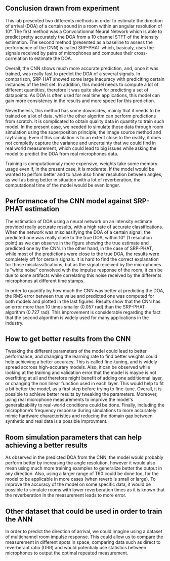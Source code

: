 ## Conclusion drawn from experiment
This lab presented two differents methods in order to estimate the direction of arrival (DOA) of a certain sound in a room within an angular resolution of 10°. The first method was a Convolutionnal Neural Network which is able to predict pretty accurately the DOA from a 10 channel STFT of the Intensity estimation. The second method (presented as a baseline to assess the performance of the CNN) is called SRP-PHAT which, basicaly, uses the signals received by pairs of microphones and computes their cross-correlation to estimate the DOA.

Overall, the CNN shows much more accurate prediction, and, once it was trained, was really fast to predict the DOA of a several signals. In comparison,  SRP-HAT showed some large inacuracy with prediciting certain instances of the test set. In addition, this model needs to compute a lot of different quantities, therefore it was quite slow for predicting a set of datapoints. As DOA is often used for real time applications, this model can gain more consistency in the results and more speed for this prediction. 

Nevertheless, this method has some downsides, mainly that it needs to be trained on a lot of data, while the other algoritm can perform predictions from scratch. It is complicated to obtain quality data in quantity to train such model. In the present case, we needed to simulate those data through room simulation using the superposition principle, the image source method and raytracing. Even if this simulation is to an extent close to the reality, it does not completly capture the variance and uncertainty that we could find in real world measurement, which could lead to big issues while asking the model to predict the DOA from real microphones data.

Training is computationnaly more expensive, weights take some memory usage even if, in the present case, it is moderate. If the model would be wanted to perfom better and to have also finner resolution between angles, as well as being better in situation with a lot of reverberation, the computational time of the model would be even longer.

## Performance of the CNN model against SRP-PHAT estimation
The estimation of DOA using a neural network on an intensity estimate provided really accurate results, with a high rate of accurate classifications. When the network was misclassifying the DOA of a certain signal, the predicted one was really close to the true DOA, within 10° (1 resolution point) as we can observe in the figure showing the true estimate and predicted one by the CNN. In the other hand, in the case of SRP-PHAT, while most of the predictions were close to the true DOA, the results were completely off for certain signals. It is hard to find the correct explanation for those misclassifications, but as the signal received by the microphones is "white noise" convolved with the impulse response of the room, it can be due to some artifacts while correlating this noise received by the differents microphones at different time stamps.

In order to quantify by how much the CNN was better at predicting the DOA, the RMS error between true value and predicted one was computed for both models and plotted in the last figures. Results show that the CNN has an error more than 10 times smaller (0.057 rad) than the SRP-PHAT algorithm (0.727 rad). This improvement is considerable regarding the fact that the second algorithm is widely used for many applications in the industry.

## How to get better results from the CNN
Tweaking the different parameters of the model could lead to better performance, and changing the learning rate to find better weights could help achieving a better accuracy. This is called fine-tuning, and is widely spread accross high-accurary models. Also, it can be observed while looking at the training and validation error that the model is maybe is not overfitting at all and therefore might benefit of adding one additionnal layer, or changing the non linear function used in each layer. This would help to fit a bit better the model, as a first step before trying to fine-tune. Overall, it is possible to achieve better results by tweaking the parameters. Moreover, using real microphone measurements to improve the model's generalizability to real-world conditions could be done. Finally, including the microphone’s frequency response during simulations to more accurately mimic hardware characteristics and reducing the domain gap between synthetic and real data is a possible improvment.

## Room simulation parameters that can help achieving a better results 

As observed in the predicted DOA from the CNN, the model would probably perform better by increasing the angle resolution, however it would also mean using much more training examples to generalize better the output in any direction. Also, using a larger range of T60 could be done too, for the model to be applicable in more cases (when reverb is small or large). To improve the accuracy of the model on some specific data, it would be possible to simulate rooms with lower reverberation times as it is known that the reverberation in the measurement leads to more error. 

## Other dataset that could be used in order to train the ANN
In order to predict the direction of arrival, we could imagine using a dataset of multichannel room impulse response. This could allow us to compare the measurement in different spots in space, comparing data such as direct to reverberant ratio (DRR) and would potentialy use statistics between microphones to output the optimal repeated measurement.
